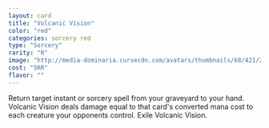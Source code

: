 ```yaml
---
layout: card
title: "Volcanic Vision"
color: "red"
categories: sorcery red
type: "Sorcery"
rarity: "R"
image: "http://media-dominaria.cursecdn.com/avatars/thumbnails/68/421/200/283/635618485565874200.png"
cost: "5RR"
flavor: ""
---
```


Return target instant or sorcery spell from your graveyard to your hand. Volcanic Vision deals damage equal to that card's converted mana cost to each creature your opponents control. Exile Volcanic Vision.
